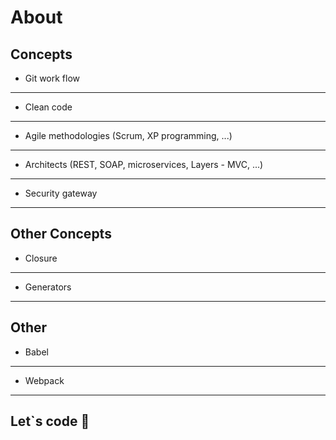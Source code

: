 # About

## Concepts

- Git work flow
---
- Clean code
---
- Agile methodologies (Scrum, XP programming, ...)
---
- Architects (REST, SOAP, microservices, Layers - MVC, ...)
---
- Security gateway
---

## Other Concepts

- Closure
---
- Generators
___

## Other

- Babel
---
- Webpack
---

Let`s code 🚀
--- 
